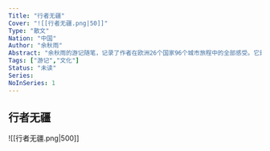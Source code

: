 ```yaml
---
Title: "行者无疆"
Cover: "![[行者无疆.png|50]]"
Type: "散文"
Nation: "中国"
Author: "余秋雨"
Abstract: "余秋雨的游记随笔，记录了作者在欧洲26个国家96个城市旅程中的全部感受。它是一部考察西方文明的随笔集。书分南欧、中欧、西欧、北欧4卷，收录散文80篇。"
Tags: ["游记","文化"]
Status: "未读"
Series: 
NoInSeries: 1
---
```

## 行者无疆
![[行者无疆.png|500]]
